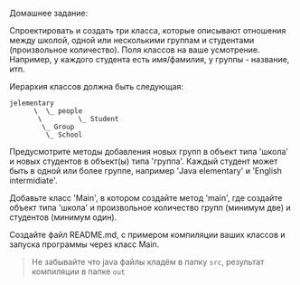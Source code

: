 Домашнее задание:

Спроектировать и создать три класса, которые описывают отношения между школой, одной или несколькими группам и студентами (произвольное количество).
Поля классов на ваше усмотрение. Например, у каждого студента есть имя/фамилия, у группы - название, итп.

Иерархия классов должна быть следующая:

```
jelementary
      \  \_ people
       \         \_ Student
        \_ Group
         \_ School
```

Предусмотрите методы добавления новых групп в объект типа 'школа' и новых студентов в объект(ы) типа 'группа'. Каждый студент может быть в одной или более группе, например 'Java elementary' и 'English intermidiate'.

Добавьте класс 'Main', в котором создайте метод 'main', где создайте объект типа 'школа' и произвольное количество групп (минимум две) и студентов (минимум один).

Создайте файл README.md, с примером компиляции ваших классов и запуска программы через класс Main.

> Не забывайте что java файлы кладём в папку `src`, результат компиляции в папке `out`
